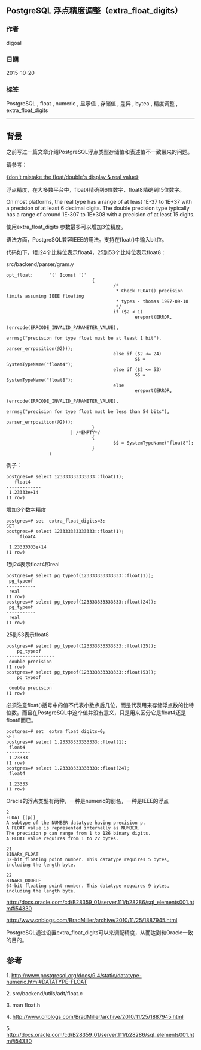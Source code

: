## PostgreSQL 浮点精度调整（extra_float_digits） 
                                                                                                                                                                               
### 作者                                                                                                                                                              
digoal                                                                                                                                                              
                                                                                                                                                              
### 日期                                                                                                                                                               
2015-10-20                                                                                                                                                   
                                                                                                                                                                
### 标签                                                                                                                                                              
PostgreSQL , float , numeric , 显示值 , 存储值 , 差异 , bytea , 精度调整 , extra_float_digits      
                                                                                                                                                                          
----                                                                                                                                                                          
                                                                                                                                                                           
## 背景                                                                                                   
之前写过一篇文章介绍PostgreSQL浮点类型存储值和表述值不一致带来的问题。  
  
请参考：  
  
[《don't mistake the float/double's display & real value》](../201503/20150313_01.md)    
  
浮点精度，在大多数平台中，float4精确到6位数字，float8精确到15位数字。  
  
On most platforms, the real type has a range of at least 1E-37 to 1E+37 with a precision of at least 6 decimal digits. The double precision type typically has a range of around 1E-307 to 1E+308 with a precision of at least 15 digits.  
  
使用extra_float_digits 参数最多可以增加3位精度。  
  
语法方面，PostgreSQL兼容IEEE的用法。支持在float()中输入bit位。  
  
代码如下，1到24个比特位表示float4，25到53个比特位表示float8：  
  
src/backend/parser/gram.y  
  
```  
opt_float:      '(' Iconst ')'  
                                {  
                                        /*  
                                         * Check FLOAT() precision limits assuming IEEE floating  
                                         * types - thomas 1997-09-18  
                                         */  
                                        if ($2 < 1)  
                                                ereport(ERROR,  
                                                                (errcode(ERRCODE_INVALID_PARAMETER_VALUE),  
                                                                 errmsg("precision for type float must be at least 1 bit"),  
                                                                 parser_errposition(@2)));  
                                        else if ($2 <= 24)  
                                                $$ = SystemTypeName("float4");  
                                        else if ($2 <= 53)  
                                                $$ = SystemTypeName("float8");  
                                        else  
                                                ereport(ERROR,  
                                                                (errcode(ERRCODE_INVALID_PARAMETER_VALUE),  
                                                                 errmsg("precision for type float must be less than 54 bits"),  
                                                                 parser_errposition(@2)));  
                                }  
                        | /*EMPTY*/  
                                {  
                                        $$ = SystemTypeName("float8");  
                                }  
                ;  
```  
  
例子：  
  
```  
postgres=# select 123333333333333::float(1);  
   float4      
-------------  
 1.23333e+14  
(1 row)  
```  
  
增加3个数字精度  
  
```  
postgres=# set  extra_float_digits=3;  
SET  
postgres=# select 123333333333333::float(1);  
     float4       
----------------  
 1.23333333e+14  
(1 row)  
```  
  
1到24表示float4即real  
  
```  
postgres=# select pg_typeof(123333333333333::float(1));  
 pg_typeof   
-----------  
 real  
(1 row)  
postgres=# select pg_typeof(123333333333333::float(24));  
 pg_typeof   
-----------  
 real  
(1 row)  
```  
  
25到53表示float8  
  
```  
postgres=# select pg_typeof(123333333333333::float(25));  
    pg_typeof       
------------------  
 double precision  
(1 row)  
postgres=# select pg_typeof(123333333333333::float(53));  
    pg_typeof       
------------------  
 double precision  
(1 row)  
```  
  
必须注意float()括号中的值不代表小数点后几位，而是代表用来存储浮点数的比特位数。而且在PostgreSQL中这个值并没有意义，只是用来区分它是float4还是float8而已。  
  
```  
postgres=# set  extra_float_digits=0;  
SET  
postgres=# select 1.23333333333333::float(1);  
 float4    
---------  
 1.23333  
(1 row)  
postgres=# select 1.23333333333333::float(24);  
 float4    
---------  
 1.23333  
(1 row)  
```  
  
Oracle的浮点类型有两种，一种是numeric的别名，一种是IEEE的浮点  
  
```  
2  
FLOAT [(p)]  
A subtype of the NUMBER datatype having precision p.   
A FLOAT value is represented internally as NUMBER.   
The precision p can range from 1 to 126 binary digits.   
A FLOAT value requires from 1 to 22 bytes.  
  
21  
BINARY_FLOAT  
32-bit floating point number. This datatype requires 5 bytes, including the length byte.  
  
22  
BINARY_DOUBLE  
64-bit floating point number. This datatype requires 9 bytes, including the length byte.  
```  
  
http://docs.oracle.com/cd/B28359_01/server.111/b28286/sql_elements001.htm#i54330  
  
http://www.cnblogs.com/BradMiller/archive/2010/11/25/1887945.html  
  
PostgreSQL通过设置extra_float_digits可以来调配精度，从而达到和Oracle一致的目的。  
  
## 参考  
1\. http://www.postgresql.org/docs/9.4/static/datatype-numeric.html#DATATYPE-FLOAT  
  
2\. src/backend/utils/adt/float.c  
  
3\. man float.h  
  
4\. http://www.cnblogs.com/BradMiller/archive/2010/11/25/1887945.html  
  
5\. http://docs.oracle.com/cd/B28359_01/server.111/b28286/sql_elements001.htm#i54330  
